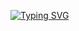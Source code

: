 <a href="https://git.io/typing-svg"><img src="https://readme-typing-svg.herokuapp.com?font=Bona+Nova+SC&weight=700&pause=1000&color=13F700&width=435&lines=Hello++World!" alt="Typing SVG" /></a>

